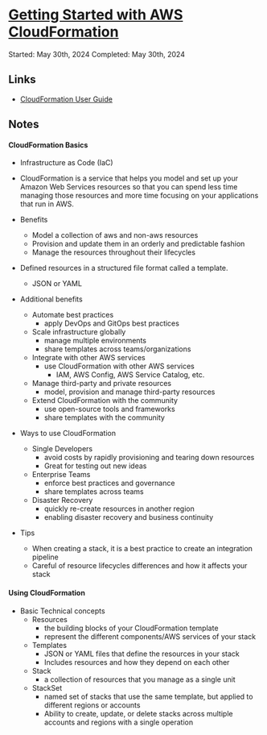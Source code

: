 # [Getting Started with AWS CloudFormation](https://explore.skillbuilder.aws/learn/course/3627/play/12382/getting-started-with-aws-cloudformation)

Started: May 30th, 2024
Completed: May 30th, 2024

## Links
- [CloudFormation User Guide](https://docs.aws.amazon.com/AWSCloudFormation/latest/UserGuide/Welcome.html)

## Notes
#### CloudFormation Basics
- Infrastructure as Code (IaC)
- CloudFormation is a service that helps you model and set up your Amazon Web Services resources so that you can spend less time managing those resources and more time focusing on your applications that run in AWS.
- Benefits
  - Model a collection of aws and non-aws resources
  - Provision and update them in an orderly and predictable fashion
  - Manage the resources throughout their lifecycles
- Defined resources in a structured file format called a template.
  - JSON or YAML

- Additional benefits
  - Automate best practices
    - apply DevOps and GitOps best practices
  - Scale infrastructure globally
    - manage multiple environments
    - share templates across teams/organizations
  - Integrate with other AWS services
    - use CloudFormation with other AWS services
      - IAM, AWS Config, AWS Service Catalog, etc.
  - Manage third-party and private resources
    - model, provision and manage third-party resources
  - Extend CloudFormation with the community
    - use open-source tools and frameworks
    - share templates with the community

- Ways to use CloudFormation
  - Single Developers
    - avoid costs by rapidly provisioning and tearing down resources
    - Great for testing out new ideas
  - Enterprise Teams
    - enforce best practices and governance
    - share templates across teams
  - Disaster Recovery
    - quickly re-create resources in another region
    - enabling disaster recovery and business continuity

- Tips
  - When creating a stack, it is a best practice to create an integration pipeline
  - Careful of resource lifecycles differences and how it affects your stack

#### Using CloudFormation
- Basic Technical concepts
  - Resources
    - the building blocks of your CloudFormation template
    - represent the different components/AWS services of your stack
  - Templates
    - JSON or YAML files that define the resources in your stack
    - Includes resources and how they depend on each other
  - Stack
    - a collection of resources that you manage as a single unit
  - StackSet
    - named set of stacks that use the same template, but applied to different regions or accounts
    - Ability to create, update, or delete stacks across multiple accounts and regions with a single operation
